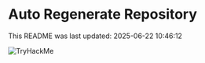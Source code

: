 # Auto Regenerate Repository

This README was last updated: 2025-06-22 10:46:12

 ![TryHackMe](https://tryhackme.com/badge/533634)